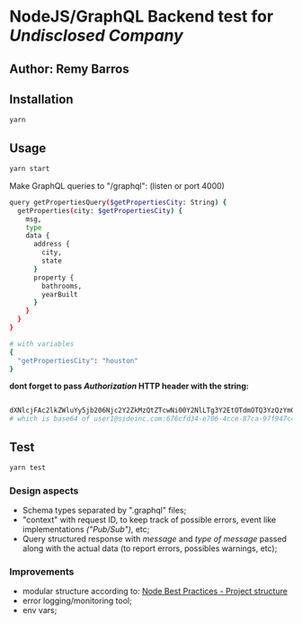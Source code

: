 # NodeJS/GraphQL Backend test for *Undisclosed Company*

## Author: Remy Barros

## Installation

```bash
yarn
```

## Usage

```bash
yarn start
```

Make GraphQL queries to "/graphql": (listen or port 4000)

```bash
query getPropertiesQuery($getPropertiesCity: String) {
  getProperties(city: $getPropertiesCity) {
    msg,
    type
    data {
      address {
        city,
        state
      }
      property {
        bathrooms,
        yearBuilt
      }
    }
  }
}

# with variables
{
  "getPropertiesCity": "houston"
}
```

**dont forget to pass *Authorization* HTTP header with the string:**

```bash

dXNlcjFAc2lkZWluYy5jb206Njc2Y2ZkMzQtZTcwNi00Y2NlLTg3Y2EtOTdmOTQ3YzQzYmQ0
# which is base64 of user1@sideinc.com:676cfd34-e706-4cce-87ca-97f947c43bd4
```

## Test

```bash
yarn test
```



### Design aspects

- Schema types separated by ".graphql" files;
- "context" with request ID, to keep track of possible errors, event like implementations *("Pub/Sub")*, etc;
- Query structured response with *message* and *type of message* passed along with the actual data (to report errors, possibles warnings, etc);


### Improvements

- modular structure according to: [Node Best Practices - Project structure](https://github.com/goldbergyoni/nodebestpractices/blob/master/sections/projectstructre/breakintcomponents.md)
- error logging/monitoring tool;
- env vars;